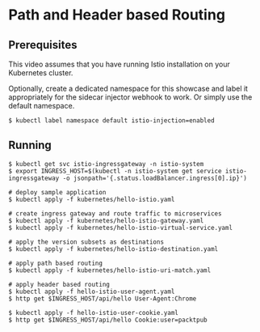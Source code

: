 # Path and Header based Routing

## Prerequisites

This video assumes that you have running Istio installation on your Kubernetes cluster.

Optionally, create a dedicated namespace for this showcase and label it appropriately for the sidecar injector webhook to work. Or simply use the default namespace.

```
$ kubectl label namespace default istio-injection=enabled
```

## Running

```
$ kubectl get svc istio-ingressgateway -n istio-system
$ export INGRESS_HOST=$(kubectl -n istio-system get service istio-ingressgateway -o jsonpath='{.status.loadBalancer.ingress[0].ip}')

# deploy sample application
$ kubectl apply -f kubernetes/hello-istio.yaml

# create ingress gateway and route traffic to microservices
$ kubectl apply -f kubernetes/hello-istio-gateway.yaml
$ kubectl apply -f kubernetes/hello-istio-virtual-service.yaml

# apply the version subsets as destinations
$ kubectl apply -f kubernetes/hello-istio-destination.yaml

# apply path based routing
$ kubectl apply -f kubernetes/hello-istio-uri-match.yaml

# apply header based routing
$ kubectl apply -f hello-istio-user-agent.yaml
$ http get $INGRESS_HOST/api/hello User-Agent:Chrome

$ kubectl apply -f hello-istio-user-cookie.yaml
$ http get $INGRESS_HOST/api/hello Cookie:user=packtpub
```
